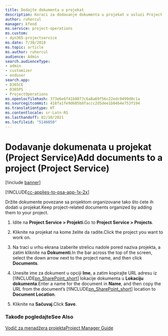 ```yaml
---
title: Dodajte dokumenta u projekat
description: Koraci za dodavanje dokumenta u projekat u usluzi Project Service
author: ruhercul
manager: kfend
ms.service: project-operations
ms.custom:
- dyn365-projectservice
ms.date: 7/30/2018
ms.topic: article
ms.author: ruhercul
audience: Admin
search.audienceType:
- admin
- customizer
- enduser
search.app:
- D365CE
- D365PS
- ProjectOperations
ms.openlocfilehash: 373e6e6f41b8877c6a8a69f56c22edc9499d0c1a
ms.sourcegitcommit: 418fa1fe9d605b8faccc2d5dee1b04b4e753f194
ms.translationtype: HT
ms.contentlocale: sr-Latn-RS
ms.lasthandoff: 02/10/2021
ms.locfileid: "5146050"
---
```

# <a name="add-documents-to-a-project-project-service"></a><span data-ttu-id="fac1d-103">Dodavanje dokumenata u projekat (Project Service)</span><span class="sxs-lookup"><span data-stu-id="fac1d-103">Add documents to a project (Project Service)</span></span>

[!include [banner](../includes/psa-now-project-operations.md)]

[!INCLUDE[cc-applies-to-psa-app-1x-2x](../includes/cc-applies-to-psa-app-1x-2x.md)]

<span data-ttu-id="fac1d-104">Držite dokumente povezane sa projektom organizovane tako što ćete ih dodati u projekat.</span><span class="sxs-lookup"><span data-stu-id="fac1d-104">Keep project-related documents organized by adding them to your project.</span></span>  
  
1. <span data-ttu-id="fac1d-105">Idite na **Project Service > Projekti**.</span><span class="sxs-lookup"><span data-stu-id="fac1d-105">Go to **Project Service > Projects**.</span></span>  
  
2. <span data-ttu-id="fac1d-106">Kliknite na projekat na kome želite da radite.</span><span class="sxs-lookup"><span data-stu-id="fac1d-106">Click the project you want to work on.</span></span>  
  
3. <span data-ttu-id="fac1d-107">Na traci u vrhu ekrana izaberite strelicu nadole pored naziva projekta, a zatim kliknite na **Dokumenti**.</span><span class="sxs-lookup"><span data-stu-id="fac1d-107">In the bar across the top of the screen, select the down arrow next to the project name, and then click **Documents**.</span></span>  
  
4. <span data-ttu-id="fac1d-108">Unesite ime za dokument u opciji **Ime**, a zatim kopirajte URL adresu iz [!INCLUDE[pn_SharePoint_short](../includes/pn-sharepoint-short.md)] lokacije dokumenta u **Lokaciju dokumenta**.</span><span class="sxs-lookup"><span data-stu-id="fac1d-108">Enter a name for the document in **Name**,  and then copy the URL from the document’s [!INCLUDE[pn_SharePoint_short](../includes/pn-sharepoint-short.md)] location to **Document Location**.</span></span>  
  
5. <span data-ttu-id="fac1d-109">Kliknite na **Sačuvaj**.</span><span class="sxs-lookup"><span data-stu-id="fac1d-109">Click **Save**.</span></span>  
  
### <a name="see-also"></a><span data-ttu-id="fac1d-110">Takođe pogledajte</span><span class="sxs-lookup"><span data-stu-id="fac1d-110">See Also</span></span>  
 [<span data-ttu-id="fac1d-111">Vodič za menadžera projekta</span><span class="sxs-lookup"><span data-stu-id="fac1d-111">Project Manager Guide</span></span>](../psa/project-manager-guide.md)

